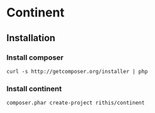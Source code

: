 # Continent

## Installation

### Install composer

    curl -s http://getcomposer.org/installer | php

### Install continent

    composer.phar create-project rithis/continent

